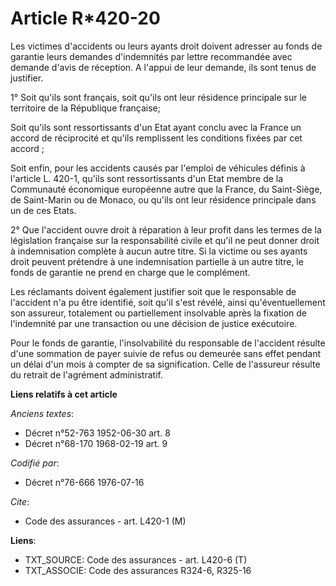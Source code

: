 # Article R*420-20

Les victimes d'accidents ou leurs ayants droit doivent adresser au fonds de garantie leurs demandes d'indemnités par lettre
recommandée avec demande d'avis de réception. A l'appui de leur demande, ils sont tenus de justifier.

1° Soit qu'ils sont français, soit qu'ils ont leur résidence principale sur le territoire de la République française;

Soit qu'ils sont ressortissants d'un Etat ayant conclu avec la France un accord de réciprocité et qu'ils remplissent les
conditions fixées par cet accord ;

Soit enfin, pour les accidents causés par l'emploi de véhicules définis à l'article L. 420-1, qu'ils sont ressortissants d'un
Etat membre de la Communauté économique européenne autre que la France, du Saint-Siège, de Saint-Marin ou de Monaco, ou
qu'ils ont leur résidence principale dans un de ces Etats.

2° Que l'accident ouvre droit à réparation à leur profit dans les termes de la législation française sur la responsabilité
civile et qu'il ne peut donner droit à indemnisation complète à aucun autre titre. Si la victime ou ses ayants droit peuvent
prétendre à une indemnisation partielle à un autre titre, le fonds de garantie ne prend en charge que le complément.

Les réclamants doivent également justifier soit que le responsable de l'accident n'a pu être identifié, soit qu'il s'est
révélé, ainsi qu'éventuellement son assureur, totalement ou partiellement insolvable après la fixation de l'indemnité par une
transaction ou une décision de justice exécutoire.

Pour le fonds de garantie, l'insolvabilité du responsable de l'accident résulte d'une sommation de payer suivie de refus ou
demeurée sans effet pendant un délai d'un mois à compter de sa signification. Celle de l'assureur résulte du retrait de
l'agrément administratif.

**Liens relatifs à cet article**

_Anciens textes_:

  - Décret n°52-763 1952-06-30 art. 8
  - Décret n°68-170 1968-02-19 art. 9

_Codifié par_:

  - Décret n°76-666 1976-07-16

_Cite_:

  - Code des assurances - art. L420-1 (M)

**Liens**:

  - TXT_SOURCE: Code des assurances - art. L420-6 (T)
  - TXT_ASSOCIE: Code des assurances R324-6, R325-16
